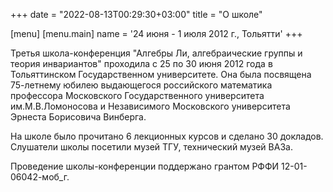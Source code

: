 +++
date = "2022-08-13T00:29:30+03:00"
title = "О школе"

[menu]
[menu.main]
name = '24 июня - 1 июля 2012 г., Тольятти'
+++

Третья школа-конференция "Алгебры Ли, алгебраические группы и теория инвариантов"
проходила с 25 по 30 июня 2012 года в Тольяттинском Государственном университете.
Она была посвящена 75-летнему юбилею выдающегося российского математика профессора
Московского Государственного университета им.М.В.Ломоносова и Независимого Московского
университета Эрнеста Борисовича Винберга.

На школе было прочитано 6 лекционных курсов и
сделано 30 докладов. Слушатели школы посетили музей ТГУ, технический музей ВАЗа.

Проведение школы-конференции
поддержано грантом РФФИ 12-01-06042-моб_г.